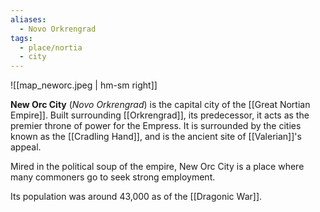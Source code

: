 ```yaml
---
aliases:
  - Novo Orkrengrad
tags:
  - place/nortia
  - city
---
```

![[map_neworc.jpeg | hm-sm right]]

**New Orc City** (*Novo Orkrengrad*) is the capital city of the [[Great Nortian Empire]]. Built surrounding [[Orkrengrad]], its predecessor, it acts as the premier throne of power for the Empress. It is surrounded by the cities known as the [[Cradling Hand]], and is the ancient site of [[Valerian]]'s appeal.

Mired in the political soup of the empire, New Orc City is a place where many commoners go to seek strong employment. 

Its population was around 43,000 as of the [[Dragonic War]].


